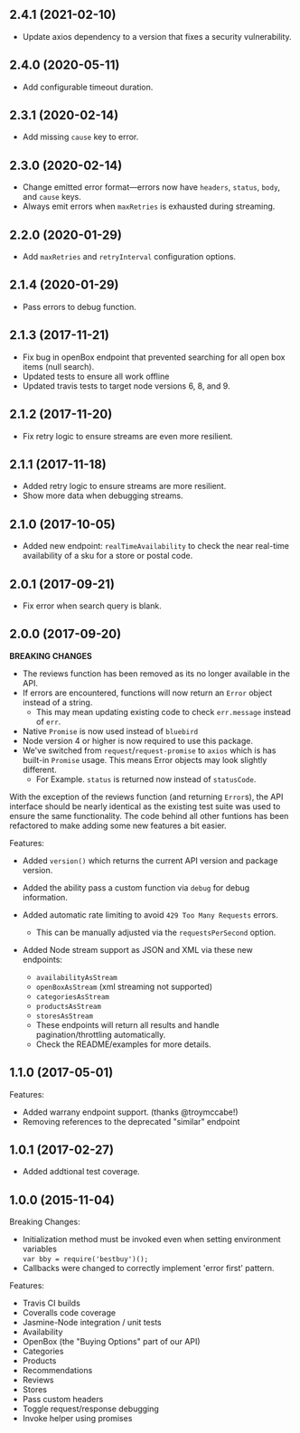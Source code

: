 ## 2.4.1 (2021-02-10)
- Update axios dependency to a version that fixes a security vulnerability. 

## 2.4.0 (2020-05-11)
- Add configurable timeout duration.

## 2.3.1 (2020-02-14)
  - Add missing `cause` key to error.

## 2.3.0 (2020-02-14)
  - Change emitted error format—errors now have `headers`, `status`, `body`, and `cause` keys.
  - Always emit errors when `maxRetries` is exhausted during streaming.

## 2.2.0 (2020-01-29)
  - Add `maxRetries` and `retryInterval` configuration options.

## 2.1.4 (2020-01-29)
  - Pass errors to debug function.

## 2.1.3 (2017-11-21)
  - Fix bug in openBox endpoint that prevented searching for all open box items (null search).
  - Updated tests to ensure all work offline
  - Updated travis tests to target node versions 6, 8, and 9.

## 2.1.2 (2017-11-20)
  - Fix retry logic to ensure streams are even more resilient.

## 2.1.1 (2017-11-18)
  - Added retry logic to ensure streams are more resilient.
  - Show more data when debugging streams.

## 2.1.0 (2017-10-05)
  - Added new endpoint: `realTimeAvailability` to check the near real-time availability of a sku for a store or postal code.

## 2.0.1 (2017-09-21)
  - Fix error when search query is blank.

## 2.0.0 (2017-09-20)

**BREAKING CHANGES**
  - The reviews function has been removed as its no longer available in the API.
  - If errors are encountered, functions will now return an `Error` object instead of a string.
    - This may mean updating existing code to check `err.message` instead of `err`.
  - Native `Promise` is now used instead of `bluebird`
  - Node version 4 or higher is now required to use this package.
  - We've switched from `request`/`request-promise` to `axios` which is has built-in `Promise` usage. This means Error objects may look slightly different.
    - For Example. `status` is returned now instead of `statusCode`.

With the exception of the reviews function (and returning `Error`s), the API interface should be nearly identical as the existing test suite was used to ensure the same functionality. The code behind all other funtions has been refactored to make adding some new features a bit easier.

Features:
  - Added `version()` which returns the current API version and package version.
  - Added the ability pass a custom function via `debug` for debug information.
  - Added automatic rate limiting to avoid `429 Too Many Requests` errors.
    - This can be manually adjusted via the `requestsPerSecond` option.

  - Added Node stream support as JSON and XML via these new endpoints:
    - `availabilityAsStream`
    - `openBoxAsStream` (xml streaming not supported)
    - `categoriesAsStream`
    - `productsAsStream`
    - `storesAsStream`
    - These endpoints will return all results and handle pagination/throttling automatically.
    - Check the README/examples for more details.

## 1.1.0 (2017-05-01)

Features:
  - Added warrany endpoint support. (thanks @troymccabe!)
  - Removing references to the deprecated "similar" endpoint

## 1.0.1 (2017-02-27)

- Added addtional test coverage.

## 1.0.0 (2015-11-04)

Breaking Changes:

  - Initialization method must be invoked even when setting environment variables<br>
    `var bby = require('bestbuy')();`
  - Callbacks were changed to correctly implement 'error first' pattern.<br>

Features:

  - Travis CI builds
  - Coveralls code coverage
  - Jasmine-Node integration / unit tests
  - Availability
  - OpenBox (the "Buying Options" part of our API)
  - Categories
  - Products
  - Recommendations
  - Reviews
  - Stores
  - Pass custom headers
  - Toggle request/response debugging
  - Invoke helper using promises